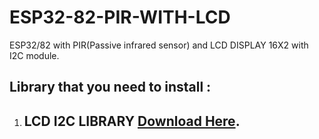 # ESP32-82-PIR-WITH-LCD
ESP32/82 with PIR(Passive infrared sensor) and LCD DISPLAY 16X2 with I2C module.

## Library that you need to install :
1. ## LCD I2C LIBRARY [Download Here](https://github.com/fdebrabander/Arduino-LiquidCrystal-I2C-library).
